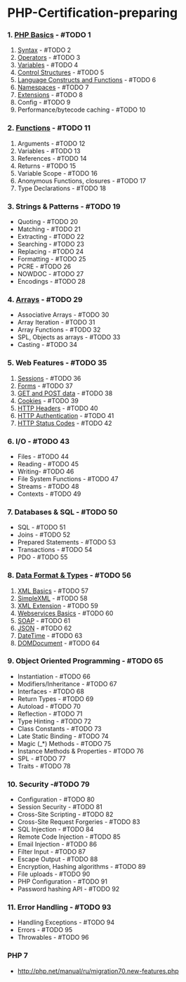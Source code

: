 # PHP-Certification-preparing

### 1. [PHP Basics](./1-PHP-Basics/index.md) - #TODO 1
1. [Syntax](./1-PHP-Basics/1-syntax/index.md) - #TODO 2
2. [Operators](./1-PHP-Basics/2-operators/index.md) - #TODO 3
3. [Variables](./1-PHP-Basics/3-variables/index.md) - #TODO 4
4. [Control Structures](./1-PHP-Basics/4-control-structures/index.md) - #TODO 5
5. [Language Constructs and Functions](./1-PHP-Basics/5-language-constructs-and-functions/index.md) - #TODO 6
6. [Namespaces](./1-PHP-Basics/6-namespaces/index.md) - #TODO 7
7. [Extensions](./1-PHP-Basics/7-extensions/index.md) - #TODO 8
8. Config - #TODO 9
9. Performance/bytecode caching - #TODO 10

### 2. [Functions](./2-Functions/index.md) - #TODO 11
1. Arguments - #TODO 12
2. Variables - #TODO 13
3. References - #TODO 14
4. Returns - #TODO 15
5. Variable Scope - #TODO 16
6. Anonymous Functions, closures - #TODO 17
7. Type Declarations - #TODO 18

### 3. Strings & Patterns - #TODO 19
 - Quoting - #TODO 20
 - Matching - #TODO 21
 - Extracting - #TODO 22
 - Searching - #TODO 23
 - Replacing - #TODO 24
 - Formatting - #TODO 25
 - PCRE - #TODO 26
 - NOWDOC - #TODO 27
 - Encodings - #TODO 28
 
### 4. [Arrays](./Arrays/index.md) - #TODO 29
 - Associative Arrays - #TODO 30
 - Array Iteration - #TODO 31
 - Array Functions - #TODO 32
 - SPL, Objects as arrays - #TODO 33
 - Casting - #TODO 34
 
### 5. Web Features - #TODO 35
1. [Sessions](http://php.net/manual/ru/book.session.php) - #TODO 36
2. [Forms](http://php.net/manual/ru/tutorial.forms.php) - #TODO 37
3. [GET and POST data](http://php.net/manual/ru/reserved.variables.php) - #TODO 38
4. [Cookies](http://php.net/manual/ru/features.cookies.php) - #TODO 39
5. [HTTP Headers](http://php.net/manual/ru/function.header.php) - #TODO 40
6. [HTTP Authentication](http://php.net/manual/ru/features.http-auth.php) - #TODO 41
7. [HTTP Status Codes](http://php.net/manual/ru/function.http-response-code.php) - #TODO 42
 
### 6. I/O - #TODO 43
 - Files - #TODO 44
 - Reading - #TODO 45
 - Writing- #TODO 46
 - File System Functions - #TODO 47
 - Streams - #TODO 48
 - Contexts - #TODO 49
 
### 7. Databases & SQL - #TODO 50
 - SQL - #TODO 51
 - Joins - #TODO 52
 - Prepared Statements - #TODO 53
 - Transactions - #TODO 54
 - PDO - #TODO 55
 
### 8. [Data Format & Types](./8-Data-Format-Types/index.md) - #TODO 56
1. [XML Basics](./8-Data-Format-Types/1-xml-basics/index.md) - #TODO 57
2. [SimpleXML](./8-Data-Format-Types/2-simple-xml/index.md) - #TODO 58
3. [XML Extension](http://php.net/manual/en/refs.xml.php) - #TODO 59
4. [Webservices Basics](http://php.net/manual/ru/refs.webservice.php) - #TODO 60
5. [SOAP](http://php.net/manual/ru/book.soap.php) - #TODO 61
6. [JSON](http://php.net/manual/ru/book.json.php) - #TODO 62
7. [DateTime](http://php.net/manual/ru/class.datetime.php) - #TODO 63
8. [DOMDocument](http://php.net/manual/ru/class.domdocument.php) - #TODO 64
 
### 9. Object Oriented Programming - #TODO 65
 - Instantiation - #TODO 66
 - Modifiers/Inheritance - #TODO 67
 - Interfaces - #TODO 68
 - Return Types - #TODO 69
 - Autoload - #TODO 70
 - Reflection - #TODO 71
 - Type Hinting - #TODO 72
 - Class Constants - #TODO 73
 - Late Static Binding - #TODO 74
 - Magic (_*) Methods - #TODO 75
 - Instance Methods & Properties - #TODO 76
 - SPL - #TODO 77
 - Traits - #TODO 78

### 10. Security -#TODO 79
 - Configuration - #TODO 80
 - Session Security - #TODO 81
 - Cross-Site Scripting - #TODO 82
 - Cross-Site Request Forgeries - #TODO 83
 - SQL Injection - #TODO 84
 - Remote Code Injection - #TODO 85
 - Email Injection - #TODO 86
 - Filter Input - #TODO 87
 - Escape Output - #TODO 88
 - Encryption, Hashing algorithms - #TODO 89
 - File uploads - #TODO 90
 - PHP Configuration - #TODO 91
 - Password hashing API - #TODO 92

### 11. Error Handling - #TODO 93
 - Handling Exceptions - #TODO 94
 - Errors - #TODO 95
 - Throwables - #TODO 96
 
 
### PHP 7
 - http://php.net/manual/ru/migration70.new-features.php
